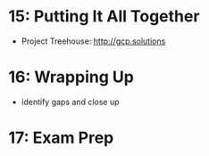 # 15: Putting It All Together
* Project Treehouse: http://gcp.solutions


# 16: Wrapping Up
* identify gaps and close up


# 17: Exam Prep